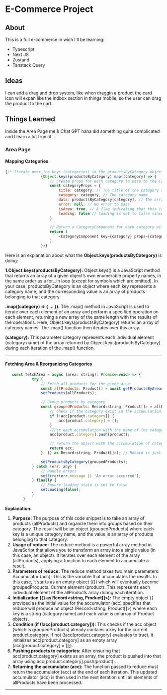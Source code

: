 # E-Commerce Project

## About

This is a full e-commerce in wich I'll be learning:

- Typescript
- Next JS
- Zustand
- Tanstack Query

## Ideas

I can add a drag and drop system, like when draggin a product the card icon will expan like the indbox section in things mobile, so the user can drag the product to the cart.

## Things Learned

Inside the Area Page me & Chat GPT haha did something quite complicated and I learn a lot from it.

### Area Page

#### Mapping Categories

```javascript
{/* Iterate over the keys (categories) in the productsByCategory object */}
                {Object.keys(productsByCategory).map((category) => {
                    // Create props for each category to pass to the CategoryComponent
                    const categoryProps = {
                        title: category, // The title of the category section is the same category name.
                        category: category, // The category name
                        data: productsByCategory[category], // The array of products for the current category
                        error: null, // No error to pass
                        isArea: true, // A flag indicating that this is an area category
                        loading: false // Loading is set to false since data is already fetched
                    };

                    // Return a CategoryComponent for each category with the generated props
                    return (
                        <CategoryComponent key={category} props={categoryProps} />
                    );
                })}

```

Here is an explanation about what the **Object.keys(productsByCategory)** is doing:

**1.Object.keys(productsByCategory):**
Object.keys() is a JavaScript method that returns an array of a given object’s own enumerable property names, in the same order as a for...in loop (except for symbols which are omitted).
In your case, productsByCategory is an object where each key represents a category name, and the corresponding value is an array of products belonging to that category.

**.map((category) => { … }):**
The .map() method in JavaScript is used to iterate over each element of an array and perform a specified operation on each element, returning a new array of the same length with the results of the operations.
Here, Object.keys(productsByCategory) returns an array of category names. The .map() function then iterates over this array.

**(category):**
This parameter category represents each individual element (category name) of the array returned by Object.keys(productsByCategory) during each iteration of the .map() function.

---

#### Fetching Area & Reorganizing Categories

```javascript
   const fetchArea = async (area: string): Promise<void> => {
            try {
                // Fetch all products for the given area
                const allProducts: Product[] = await getProductsByAreas(area, null);
                setProducts(allProducts);

                // Group products by category
                const groupedProducts: Record<string, Product[]> = allProducts.reduce((acc, product) => {
                    // Check if the category exist in the accumulation, if not, add it to the array
                    if (!acc[product.category]) {
                        acc[product.category] = [];
                    }
                    //For each accumulation with the name of the category add a producct.
                    acc[product.category].push(product);

                    // return the object with the accumulation of categories
                    return acc;
                }, {} as Record<string, Product[]>); // Record is just a typescript confirmation confirmation

                setProductsByCategory(groupedProducts);
            } catch (err: any) {
                // Handle errors
                setError(err.message || 'An error occurred');
            } finally {
                // Ensure loading state is set to false
                setLoading(false);
            }
        }

```

**Explanation:**

1. **Purpose:**
 The purpose of this code snippet is to take an array of products (allProducts) and organize them into groups based on their category. The result will be an object (groupedProducts) where each key is a unique category name, and the value is an array of products belonging to that category.
2. **Usage of reduce:**
 The reduce method is a powerful array method in JavaScript that allows you to transform an array into a single value (in this case, an object). It iterates over each element of the array (allProducts), applying a function to each element to accumulate a result.
3. **Parameters of reduce:**
 The reduce method takes two main parameters:
 Accumulator (acc): This is the variable that accumulates the results. In this case, it starts as an empty object ({}) which will eventually become groupedProducts.
 Current element (product): This represents each individual element of the allProducts array during each iteration.
4. **Initialization ({} as Record<string, Product[]>):**
 The empty object {} provided as the initial value for the accumulator (acc) specifies that reduce will produce an object (Record<string, Product[]>) where each key is a string (category name) and each value is an array of Product objects.
5. **Condition (if (!acc[product.category])):**
 This checks if the acc object (which is groupedProducts) already contains a key for the current product.category. If not (!acc[product.category] evaluates to true), it initializes acc[product.category] as an empty array (acc[product.category] = [];).
6. **Pushing products to categories:**
 After ensuring that acc[product.category] exists as an array, the product is pushed into that array using acc[product.category].push(product);.
7. **Returning the accumulator (acc):**
 The function passed to reduce must return the accumulator (acc) at the end of each iteration. This updated accumulator (acc) is then used in the next iteration until all elements of allProducts have been processed.

---
